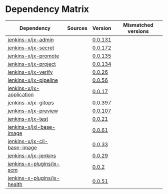 # Dependency Matrix

Dependency | Sources | Version | Mismatched versions
---------- | ------- | ------- | -------------------
[jenkins-x/jx-admin](https://github.com/jenkins-x/jx-admin.git) |  | [0.0.131](https://github.com/jenkins-x/jx-admin/releases/tag/v0.0.131) | 
[jenkins-x/jx-secret](https://github.com/jenkins-x/jx-secret.git) |  | [0.0.172](https://github.com/jenkins-x/jx-secret/releases/tag/v0.0.172) | 
[jenkins-x/jx-promote](https://github.com/jenkins-x/jx-promote.git) |  | [0.0.135](https://github.com/jenkins-x/jx-promote/releases/tag/v0.0.135) | 
[jenkins-x/jx-project](https://github.com/jenkins-x/jx-project.git) |  | [0.0.134](https://github.com/jenkins-x/jx-project/releases/tag/v0.0.134) | 
[jenkins-x/jx-verify](https://github.com/jenkins-x/jx-verify) |  | [0.0.26](https://github.com/jenkins-x/jx-verify/releases/tag/v0.0.26) | 
[jenkins-x/jx-pipeline](https://github.com/jenkins-x/jx-pipeline.git) |  | [0.0.56](https://github.com/jenkins-x/jx-pipeline/releases/tag/v0.0.56) | 
[jenkins-x/jx-application](https://github.com/jenkins-x/jx-application.git) |  | [0.0.17](https://github.com/jenkins-x/jx-application/releases/tag/v0.0.17) | 
[jenkins-x/jx-gitops](https://github.com/jenkins-x/jx-gitops.git) |  | [0.0.397](https://github.com/jenkins-x/jx-gitops/releases/tag/v0.0.397) | 
[jenkins-x/jx-preview](https://github.com/jenkins-x/jx-preview.git) |  | [0.0.107](https://github.com/jenkins-x/jx-preview/releases/tag/v0.0.107) | 
[jenkins-x/jx-test](https://github.com/jenkins-x/jx-test.git) |  | [0.0.21](https://github.com/jenkins-x/jx-test/releases/tag/v0.0.21) | 
[jenkins-x/jxl-base-image](https://github.com/jenkins-x/jxl-base-image) |  | [0.0.61]() | 
[jenkins-x/jx-cli-base-image](https://github.com/jenkins-x/jx-cli-base-image) |  | [0.0.33]() | 
[jenkins-x/jx-jenkins](https://github.com/jenkins-x/jx-jenkins.git) |  | [0.0.29](https://github.com/jenkins-x/jx-jenkins/releases/tag/v0.0.29) | 
[jenkins-x-plugins/jx-scm](https://github.com/jenkins-x-plugins/jx-scm) |  | [0.0.2](https://github.com/jenkins-x-plugins/jx-scm/releases/tag/v0.0.2) | 
[jenkins-x-plugins/jx-health](https://github.com/jenkins-x-plugins/jx-health.git) |  | [0.0.51](https://github.com/jenkins-x-plugins/jx-health/releases/tag/v0.0.51) | 
